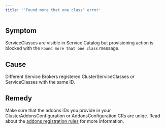 ```yaml
---
title: '"Found more that one class" error'
---
```


## Symptom

ServiceClasses are visible in Service Catalog but provisioning action is blocked with the `Found more that one class` message.

## Cause

Different Service Brokers registered ClusterServiceClasses or ServiceClasses with the same ID.

## Remedy

Make sure that the addons IDs you provide in your ClusterAddonsConfiguration or AddonsConfiguration CRs are uniqe. Read about the [addons registration rules](../../03-tutorials/service-management/smgt-16-hb-register-addons-sc.md#registration-rules) for more information.
